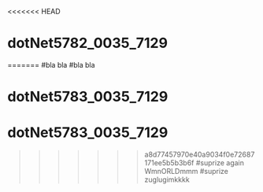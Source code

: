 <<<<<<< HEAD
# dotNet5782_0035_7129
=======
#bla bla
#bla bla
# dotNet5783_0035_7129
# dotNet5783_0035_7129
>>>>>>> a8d77457970e40a9034f0e72687171ee5b5b3b6f
#suprize again WmnORLDmmm
#suprize zuglugimkkkk